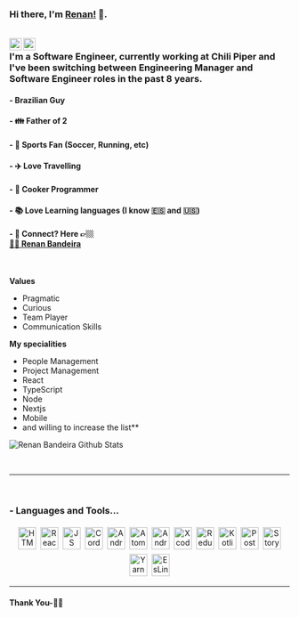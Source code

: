 ### Hi there, I'm [Renan!](https://about.me/renanbandeira) 👋.

<br/>
<a href="https://www.linkedin.com/in/renanbandeira">
  <img align="left" alt="Linkedin" width="22px" src="https://cdn.jsdelivr.net/npm/simple-icons@v3/icons/linkedin.svg" />
</a>
<a href="https://stackoverflow.com/users/2652124/renan-bandeira">
  <img align="left" alt="Leetcode" width="22px" src="https://cdn.jsdelivr.net/npm/simple-icons@3.13.0/icons/stackoverflow.svg" />
</a>

### I'm a Software Engineer, currently working at Chili Piper and I've been switching between Engineering Manager and Software Engineer roles in the past 8 years.

#### - Brazilian Guy

#### - :family: Father of 2

#### - :medal_sports: Sports Fan (Soccer, Running, etc)

#### - :airplane: Love Travelling

#### - :spaghetti: Cooker Programmer

#### - :books: Love Learning languages (I know :es: and :us:)

#### - 💬 Connect? Here 👉🏼 <div class="LI-profile-badge"  data-version="v1" data-size="medium" data-locale="pt_BR" data-type="horizontal" data-theme="light" data-vanity="renanbandeira"><a class="LI-simple-link" href='https://br.linkedin.com/in/renanbandeira?trk=profile-badge'>👨‍💻 Renan Bandeira</a></div>


<br />

**Values**

- Pragmatic
- Curious
- Team Player
- Communication Skills


**My specialities**

- People Management
- Project Management
- React
- TypeScript
- Node
- Nextjs
- Mobile
- and willing to increase the list**

![Renan Bandeira Github Stats](https://github-readme-stats.vercel.app/api?username=renanbandeira&show_icons=true&title_color=fff&icon_color=79ff97&text_color=9f9f9f&bg_color=151515)

<br />

*************

<br />

### - Languages and Tools...

<p align="center">
<img height=40 width=32 src="https://cdn.jsdelivr.net/npm/simple-icons@3.13.0/icons/html5.svg" alt="HTML" style="vertical-align:top; margin:4px"><img height=40 width=32 src="https://cdn.jsdelivr.net/npm/simple-icons@3.13.0/icons/react.svg"alt="ReactJS" style="vertical-align:top; margin:4px"><img height=40 width=32 src="https://cdn.jsdelivr.net/npm/simple-icons@3.13.0/icons/javascript.svg" alt="JS" style="vertical-align:top; margin:4px"><img height=40 width=32 src="https://cdn.jsdelivr.net/npm/simple-icons@3.13.0/icons/apachecordova.svg" alt="Cordova" style="vertical-align:top; margin:4px"><img height=40 width=32 src="https://cdn.jsdelivr.net/npm/simple-icons@3.13.0/icons/android.svg" alt="Android" style="vertical-align:top; margin:4px"><img height=40 width=32 src="https://cdn.jsdelivr.net/npm/simple-icons@3.13.0/icons/atom.svg" alt="Atom" style="vertical-align:top; margin:4px"><img height=40 width=32 src="https://cdn.jsdelivr.net/npm/simple-icons@3.13.0/icons/androidstudio.svg" alt="Android Studio" style="vertical-align:top; margin:4px"><img height=40 width=32 src="https://cdn.jsdelivr.net/npm/simple-icons@3.13.0/icons/xcode.svg" alt="Xcode" style="vertical-align:top; margin:4px"><img height=40 width=32 src="https://cdn.jsdelivr.net/npm/simple-icons@3.13.0/icons/redux.svg" alt="Redux" style="vertical-align:top; margin:4px"><img height=40 width=32 src="https://cdn.jsdelivr.net/npm/simple-icons@3.13.0/icons/kotlin.svg" alt="Kotlin" style="vertical-align:top; margin:4px"><img height=40 width=32 src="https://cdn.jsdelivr.net/npm/simple-icons@3.13.0/icons/postcss.svg" alt="PostCSS" style="vertical-align:top; margin:4px"><img height=40 width=32 src="https://cdn.jsdelivr.net/npm/simple-icons@3.13.0/icons/storybook.svg" alt="StoryBook" style="vertical-align:top; margin:4px"><img height=40 width=32 src="https://cdn.jsdelivr.net/npm/simple-icons@3.13.0/icons/yarn.svg" alt="Yarn" style="vertical-align:top; margin:4px"><img height=40 width=32 src="https://cdn.jsdelivr.net/npm/simple-icons@3.13.0/icons/eslint.svg" alt="EsLint" style="vertical-align:top; margin:4px">
</p>


***********************************

#### Thank You-🙏🏼
